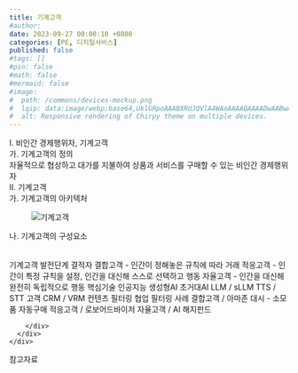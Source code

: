 ```yaml
---
title: 기계고객
#author: 
date: 2023-09-27 00:00:10 +0800
categories: [PE, 디지털서비스]
published: false
#tags: []
#pin: false
#math: false
#mermaid: false
#image:
#  path: /commons/devices-mockup.png
#  lqip: data:image/webp;base64,UklGRpoAAABXRUJQVlA4WAoAAAAQAAAADwAABwAAQUxQSDIAAAARL0AmbZurmr57yyIiqE8oiG0bejIYEQTgqiDA9vqnsUSI6H+oAERp2HZ65qP/VIAWAFZQOCBCAAAA8AEAnQEqEAAIAAVAfCWkAALp8sF8rgRgAP7o9FDvMCkMde9PK7euH5M1m6VWoDXf2FkP3BqV0ZYbO6NA/VFIAAAA
#  alt: Responsive rendering of Chirpy theme on multiple devices.
---
```


<div class="post-wrap">
  <div class="para">
    <div class="para-title">
      I. 비인간 경제행위자, 기계고객
    </div>
    <div class="para-cntnt">
      <div class="para">
        <div class="para-title">
          가. 기계고객의 정의
        </div>
        <div class="para-cntnt">
            자율적으로 협상하고 대가를 지불하여 상품과 서비스를 구매할 수 있는 비인간 경제행위자
        </div>
      </div>
    </div>
  </div>
  
  <div class="para">
    <div class="para-title">
      II. 기계고객
    </div>
    <div class="para-cntnt">
      <div class="para">
        <div class="para-title">
          가. 기계고객의 아키텍처
        </div>
        <div class="para-cntnt">
          <figure class="post-figure">
            <img src="/assets/img/posts/기계고객.png" alt="기계고객">
<!--            <figcaption>Source: Unveiling the Metaverse: Exploring Emerging Trends, Multifaceted Perspectives, and Future Challenges</figcaption>-->
          </figure>
        </div>
      </div>
      <div class="para">
        <div class="para-title">
          나. 기계고객의 구성요소
        </div>
        <div class="para-cntnt">
          <table class="post-table">
          </table>
          기계고객 발전단계 결적자
  결합고객 - 인간이 정해놓은 규칙에 따라 거래
  적응고객 - 인간이 특정 규칙을 설정, 인간을 대신해 스스로 선택하고 행동
  자율고객 - 인간을 대신해 완전히 독립적으로 행동
핵심기술
  인공지능
    생성형AI
    초거대AI
    LLM / sLLM
    TTS / STT
  고객
    CRM / VRM
    컨텐츠 필터링
    협업 필터링
사례
  결합고객 / 아마존 대시 - 소모품 자동구매
  적응고객 / 로보어드바이저
  자율고객 / AI 해지펀드

        </div>
      </div>
    </div>
  </div>

  <div class="refr-wrap">
    <div class="refr-title">
        참고자료
    </div>
    <ol class="refr-list">
    <!--    <li>(나현식, 최대선) <a target="_blank" href="https://scienceon.kisti.re.kr/commons/util/originalView.do?cn=JAKO202225948430499&oCn=JAKO202225948430499&dbt=JAKO&journal=NJOU00291864">메타버스 보안 위협 요소 및 대응 방안 검토</a></li>-->
    <!--    <li>(M. Uddin, S. Manickam, H. Ullah, M. Obaidat and A. Dandoush) <a target="_blank" href="https://ieeexplore.ieee.org/abstract/document/10138386">Unveiling the Metaverse: Exploring Emerging Trends, Multifaceted Perspectives, and Future Challenges</a></li>-->
    </ol>
  </div>
</div>
